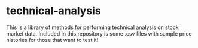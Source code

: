 # technical-analysis
This is a library of methods for performing technical analysis on stock market data.  Included in this repository is some .csv files with sample price histories for those that want to test it!

